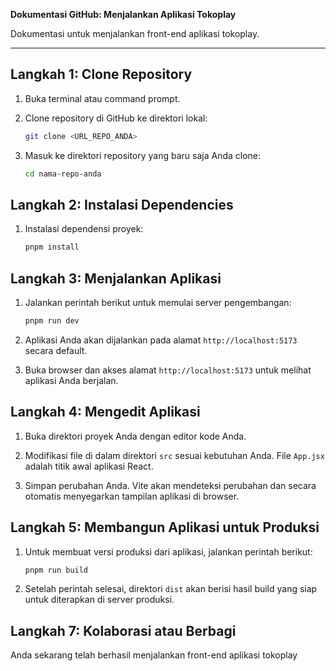 **Dokumentasi GitHub: Menjalankan Aplikasi Tokoplay**

Dokumentasi untuk menjalankan front-end aplikasi tokoplay.

---

## Langkah 1: Clone Repository

1. Buka terminal atau command prompt.

2. Clone repository di GitHub ke direktori lokal:
   ```bash
   git clone <URL_REPO_ANDA>
   ```

3. Masuk ke direktori repository yang baru saja Anda clone:
   ```bash
   cd nama-repo-anda
   ```

## Langkah 2: Instalasi Dependencies

1. Instalasi dependensi proyek:
   ```bash
   pnpm install
   ```

## Langkah 3: Menjalankan Aplikasi

1. Jalankan perintah berikut untuk memulai server pengembangan:
   ```bash
   pnpm run dev
   ```

2. Aplikasi Anda akan dijalankan pada alamat `http://localhost:5173` secara default.

3. Buka browser dan akses alamat `http://localhost:5173` untuk melihat aplikasi Anda berjalan.

## Langkah 4: Mengedit Aplikasi

1. Buka direktori proyek Anda dengan editor kode Anda.

2. Modifikasi file di dalam direktori `src` sesuai kebutuhan Anda. File `App.jsx` adalah titik awal aplikasi React.

3. Simpan perubahan Anda. Vite akan mendeteksi perubahan dan secara otomatis menyegarkan tampilan aplikasi di browser.

## Langkah 5: Membangun Aplikasi untuk Produksi

1. Untuk membuat versi produksi dari aplikasi, jalankan perintah berikut:
   ```bash
   pnpm run build
   ```

2. Setelah perintah selesai, direktori `dist` akan berisi hasil build yang siap untuk diterapkan di server produksi.

## Langkah 7: Kolaborasi atau Berbagi

Anda sekarang telah berhasil menjalankan front-end aplikasi tokoplay
